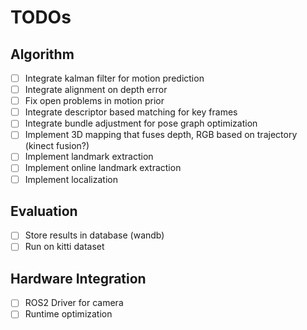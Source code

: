 # TODOs

## Algorithm
- [ ] Integrate kalman filter for motion prediction
- [ ] Integrate alignment on depth error
- [ ] Fix open problems in motion prior
- [ ] Integrate descriptor based matching for key frames
- [ ] Integrate bundle adjustment for pose graph optimization
- [ ] Implement 3D mapping that fuses depth, RGB based on trajectory (kinect fusion?)
- [ ] Implement landmark extraction
- [ ] Implement online landmark extraction
- [ ] Implement localization

## Evaluation
- [ ] Store results in database (wandb)
- [ ] Run on kitti dataset

## Hardware Integration
- [ ] ROS2 Driver for camera
- [ ] Runtime optimization
